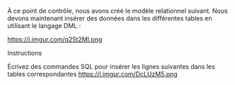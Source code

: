 À ce point de contrôle, nous avons créé le modèle relationnel suivant. Nous devons maintenant insérer des données dans les différentes tables en utilisant le langage DML :

https://i.imgur.com/q25t2MI.png


Instructions

Écrivez des commandes SQL pour insérer les lignes suivantes dans les tables correspondantes https://i.imgur.com/DcLUzM5.png
